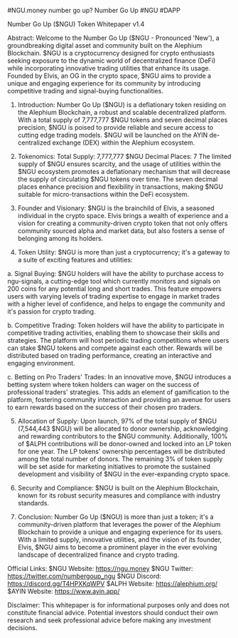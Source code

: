 #NGU.money
number go up?
Number Go Up #NGU #DAPP

Number Go Up ($NGU) Token Whitepaper v1.4

Abstract:
Welcome to the Number Go Up ($NGU - Pronounced 'New'), a groundbreaking digital asset and community built on the Alephium Blockchain. $NGU is a cryptocurrency designed for crypto enthusiasts seeking exposure to the dynamic world of decentralized finance (DeFi) while incorporating innovative trading utilities that enhance its usage. Founded by Elvis, an OG in the crypto space, $NGU aims to provide a unique and engaging experience for its community by introducing competitive trading and signal-buying functionalities.

1. Introduction:
Number Go Up ($NGU) is a deflationary token residing on the Alephium Blockchain, a robust and scalable decentralized platform. With a total supply of 7,777,777 $NGU tokens and seven decimal places precision, $NGU is poised to provide reliable and secure access to cutting edge trading models. $NGU will be launched on the AYIN de-centralized exchange (DEX) within the Alephium ecosystem.

2. Tokenomics:
Total Supply: 7,777,777 $NGU
Decimal Places: 7
The limited supply of $NGU ensures scarcity, and the usage of utilities within the $NGU ecosystem promotes a deflationary mechanism that will decrease the supply of circulating $NGU tokens over time. The seven decimal places enhance precision and flexibility in transactions, making $NGU suitable for micro-transactions within the DeFi ecosystem.

3. Founder and Visionary:
$NGU is the brainchild of Elvis, a seasoned individual in the crypto space. Elvis brings a wealth of experience and a vision for creating a community-driven crypto token that not only offers community sourced alpha and market data, but also fosters a sense of belonging among its holders.

4. Token Utility:
$NGU is more than just a cryptocurrency; it's a gateway to a suite of exciting features and utilities:

a. Signal Buying: $NGU holders will have the ability to purchase access to ngu-signals, a cutting-edge tool which currently monitors and signals on 200 coins for any potential long and short trades. This feature empowers users with varying levels of trading expertise to engage in market trades with a higher level of confidence, and helps to engage the community and it's passion for crypto trading.

b. Competitive Trading: Token holders will have the ability to participate in competitive trading activities, enabling them to showcase their skills and strategies. The platform will host periodic trading competitions where users can stake $NGU tokens and compete against each other. Rewards will be distributed based on trading performance, creating an interactive and engaging environment.

c. Betting on Pro Traders' Trades: In an innovative move, $NGU introduces a betting system where token holders can wager on the success of professional traders' strategies. This adds an element of gamification to the platform, fostering community interaction and providing an avenue for users to earn rewards based on the success of their chosen pro traders.

5. Allocation of Supply:
Upon launch, 97% of the total supply of $NGU (7,544,443 $NGU) will be allocated to donor ownership, acknowledging and rewarding contributors to the $NGU community. Additionally, 100% of $ALPH contributions will be donor-owned and locked into an LP token for one year. The LP tokens' ownership percentages will be distributed among the total number of donors. The remaining 3% of token supply will be set aside for marketing initiatives to promote the sustained development and visibility of $NGU in the ever-expanding crypto space.

6. Security and Compliance:
$NGU is built on the Alephium Blockchain, known for its robust security measures and compliance with industry standards. 

7. Conclusion:
Number Go Up ($NGU) is more than just a token; it's a community-driven platform that leverages the power of the Alephium Blockchain to provide a unique and engaging experience for its users. With a limited supply, innovative utilities, and the vision of its founder, Elvis, $NGU aims to become a prominent player in the ever evolving landscape of decentralized finance and crypto trading.

Official Links:
$NGU Website: https://ngu.money
$NGU Twitter: https://twitter.com/numbergoup_ngu
$NGU Discord: https://discord.gg/T4HPXKqWPV
$ALPH Website: https://alephium.org/
$AYIN Website: https://www.ayin.app/

Disclaimer: This whitepaper is for informational purposes only and does not constitute financial advice. Potential investors should conduct their own research and seek professional advice before making any investment decisions.
